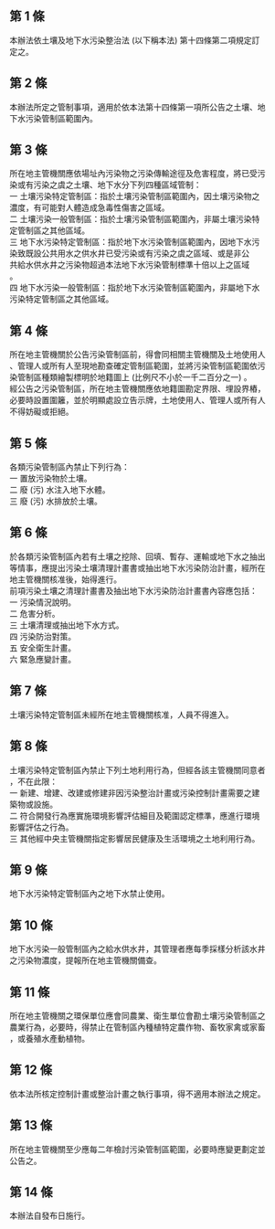 第 1 條
-------
本辦法依土壤及地下水污染整治法 (以下稱本法) 第十四條第二項規定訂  
定之。

第 2 條
-------
本辦法所定之管制事項，適用於依本法第十四條第一項所公告之土壤、地  
下水污染管制區範圍內。

第 3 條
-------
所在地主管機關應依場址內污染物之污染傳輸途徑及危害程度，將已受污  
染或有污染之虞之土壤、地下水分下列四種區域管制：  
一  土壤污染特定管制區：指於土壤污染管制區範圍內，因土壤污染物之  
    濃度，有可能對人體造成急毒性傷害之區域。  
二  土壤污染一般管制區：指於土壤污染管制區範圍內，非屬土壤污染特  
    定管制區之其他區域。  
三  地下水污染特定管制區：指於地下水污染管制區範圍內，因地下水污  
    染致既設公共用水之供水井已受污染或有污染之虞之區域、或是非公  
    共給水供水井之污染物超過本法地下水污染管制標準十倍以上之區域  
    。  
四  地下水污染一般管制區：指於地下水污染管制區範圍內，非屬地下水  
    污染特定管制區之其他區域。

第 4 條
-------
所在地主管機關於公告污染管制區前，得會同相關主管機關及土地使用人  
、管理人或所有人至現地勘查確定管制區範圍，並將污染管制區範圍依污  
染管制區種類繪製標明於地籍圖上 (比例尺不小於一千二百分之一) 。  
經公告之污染管制區，所在地主管機關應依地籍圖勘定界限、埋設界樁，  
必要時設置圍籬，並於明顯處設立告示牌，土地使用人、管理人或所有人  
不得妨礙或拒絕。

第 5 條
-------
各類污染管制區內禁止下列行為：  
一  置放污染物於土壤。  
二  廢 (污) 水注入地下水體。  
三  廢 (污) 水排放於土壤。

第 6 條
-------
於各類污染管制區內若有土壤之挖除、回填、暫存、運輸或地下水之抽出  
等情事，應提出污染土壤清理計畫書或抽出地下水污染防治計畫，經所在  
地主管機關核准後，始得進行。  
前項污染土壤之清理計畫書及抽出地下水污染防治計畫書內容應包括：  
一  污染情況說明。  
二  危害分析。  
三  土壤清理或抽出地下水方式。  
四  污染防治對策。  
五  安全衛生計畫。  
六  緊急應變計畫。

第 7 條
-------
土壤污染特定管制區未經所在地主管機關核准，人員不得進入。

第 8 條
-------
土壤污染特定管制區內禁止下列土地利用行為，但經各該主管機關同意者  
，不在此限：  
一  新建、增建、改建或修建非因污染整治計畫或污染控制計畫需要之建  
    築物或設施。  
二  符合開發行為應實施環境影響評估細目及範圍認定標準，應進行環境  
    影響評估之行為。  
三  其他經中央主管機關指定影響居民健康及生活環境之土地利用行為。

第 9 條
-------
地下水污染特定管制區內之地下水禁止使用。

第 10 條
--------
地下水污染一般管制區內之給水供水井，其管理者應每季採樣分析該水井  
之污染物濃度，提報所在地主管機關備查。

第 11 條
--------
所在地主管機關之環保單位應會同農業、衛生單位會勘土壤污染管制區之  
農業行為，必要時，得禁止在管制區內種植特定農作物、畜牧家禽或家畜  
，或養殖水產動植物。

第 12 條
--------
依本法所核定控制計畫或整治計畫之執行事項，得不適用本辦法之規定。

第 13 條
--------
所在地主管機關至少應每二年檢討污染管制區範圍，必要時應變更劃定並  
公告之。

第 14 條
--------
本辦法自發布日施行。

